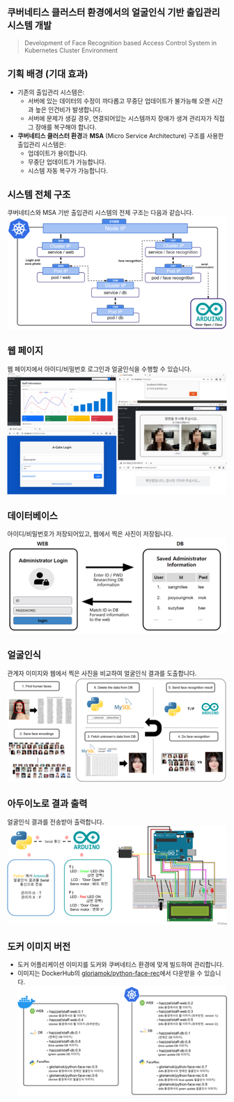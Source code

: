 ## 쿠버네티스 클러스터 환경에서의 얼굴인식 기반 출입관리 시스템 개발
> Development of Face Recognition based Access Control System in Kubernetes Cluster Environment


## 기획 배경 (기대 효과)
- 기존의 출입관리 시스템은:
  * 서버에 있는 데이터의 수정이 까다롭고 무중단 업데이트가 불가능해 오랜 시간과 높은 인건비가 발생합니다.
  * 서버에 문제가 생길 경우, 연결되어있는 시스템까지 장애가 생겨 관리자가 직접 그 장애를 복구해야 합니다.
- **쿠버네티스 클러스터 환경**과 **MSA** (Micro Service Architecture) 구조를 사용한 출입관리 시스템은:
  * 업데이트가 용이합니다.
  * 무중단 업데이트가 가능합니다.
  * 시스템 자동 복구가 가능합니다.


## 시스템 전체 구조
쿠버네티스와 MSA 기반 출입관리 시스템의 전체 구조는 다음과 같습니다.
![image](images/system-structure.png)


## 웹 페이지
웹 페이지에서 아이디/비밀번호 로그인과 얼굴인식을 수행할 수 있습니다.
![image](images/weblogin-and-face-rec.jpg)


## 데이터베이스
아이디/비밀번호가 저장되어있고, 웹에서 찍은 사진이 저장됩니다.
![image](images/web-and-db.png)


## 얼굴인식
관계자 이미지와 웹에서 찍은 사진을 비교하여 얼굴인식 결과를 도출합니다.
![image](images/face-recognition.png)


## 아두이노로 결과 출력
얼굴인식 결과를 전송받아 출력합니다.
![image](images/arduino.png)


## 도커 이미지 버전
* 도커 어플리케이션 이미지를 도커와 쿠버네티스 환경에 맞게 빌드하여 관리합니다.
* 이미지는 DockerHub의 [gloriamok/python-face-rec](https://hub.docker.com/r/gloriamok/python-face-rec/tags)에서 다운받을 수 있습니다.
![image](images/docker-image-version.png)
